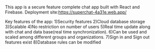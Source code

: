 This app is a secure feature complete chat app built with React and Firebase.
Deployment site:https://superchat-4a31e.web.app/


Key features of the app:
1)Security features
2)Cloud database storage
3)Scalable
4)No restriction on number of users
5)Real time update along with chat and data base(real time synchronization).
6)Can be used and scaled among different groups and organizations.
7)Sign in and Sign out features exist
8)Database rules can be modified
